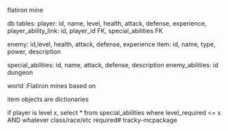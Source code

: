 flatiron mine

db tables:
player: id, name, level, health, attack, defense, experience, player_ability_link: id, player_id FK, special_abilities FK

enemy: id,level, health, attack, defense, experience
item: id, name, type, power, description

special_abilities: id, name, attack, defense, description
enemy_abilities: id
dungeon


world :Flatiron mines based on 

item objects are dictionaries

if player is level x, select * from special_abilities where level_required <= x AND whatever class/race/etc required# tracky-mcpackage
